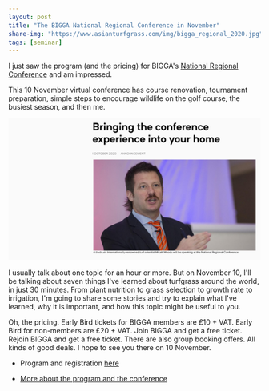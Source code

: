 ```yaml
---
layout: post
title: "The BIGGA National Regional Conference in November"
share-img: "https://www.asianturfgrass.com/img/bigga_regional_2020.jpg"
tags: [seminar]
---
```


I just saw the program (and the pricing) for BIGGA's [National Regional Conference](https://www.bigga.org.uk/event/biggas-national-regional-conference.html) and am impressed. 

This 10 November virtual conference has course renovation, tournament preparation, simple steps to encourage wildlife on the golf course, the busiest season, and then me.

[![micah woods speaking at a BIGGA conference in Harrogate in 2018](/img/bigga_regional_2020.jpg)](https://www.bigga.org.uk/event/biggas-national-regional-conference.html)

I usually talk about one topic for an hour or more. But on November 10, I'll be talking about seven things I've learned about turfgrass around the world, in just 30 minutes. From plant nutrition to grass selection to growth rate to irrigation, I'm going to share some stories and try to explain what I've learned, why it is important, and how this topic might be useful to you.

Oh, the pricing. Early Bird tickets for BIGGA members are £10 + VAT. Early Bird for non-members are £20 + VAT. Join BIGGA and get a free ticket. Rejoin BIGGA and get a free ticket. There are also group booking offers. All kinds of good deals. I hope to see you there on 10 November.

* Program and registration [here](https://www.bigga.org.uk/event/biggas-national-regional-conference.html)

* [More about the program and the conference](https://www.bigga.org.uk/news-listing/bringing-the-conference-experience-into-your-home.html)


